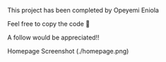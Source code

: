 This project has been completed by Opeyemi Eniola

Feel free to copy the code 🙌

A follow would be appreciated!!

Homepage Screenshot
(./homepage.png)
